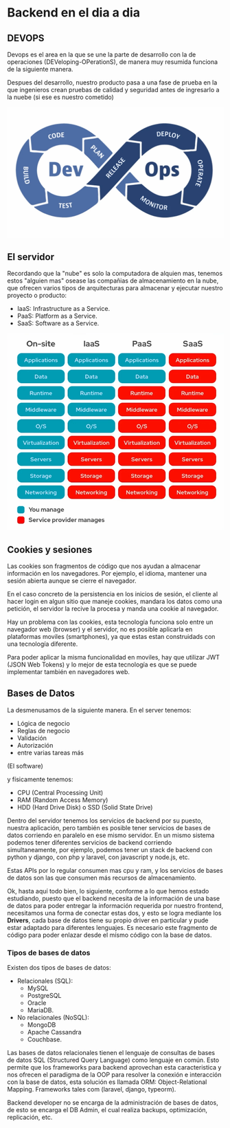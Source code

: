 # Backend en el dia a dia

## DEVOPS

Devops es el area en la que se une la parte de desarrollo con la de operaciones (DEVeloping-OPerationS), de manera muy resumida funciona de la siguiente manera.

Despues del desarrollo, nuestro producto pasa a una fase de prueba en la que ingenieros crean pruebas de calidad y seguridad antes de ingresarlo a la nuebe (si ese es nuestro cometido)

![devops](./assets/Screenshot%202025-01-17%20200436.png)

## El servidor

Recordando que la "nube" es solo la computadora de alquien mas, tenemos estos "alguien mas" osease las compañias de almacenamiento en la nube, que ofrecen varios tipos de arquitecturas para almacenar y ejecutar nuestro proyecto o producto:

- IaaS: Infrastructure as a Service.
- PaaS: Platform as a Service.
- SaaS: Software as a Service.

![arquitecture](./assets/Screenshot%202025-01-17%20201718.png)


## Cookies y sesiones

Las cookies son fragmentos de código que nos ayudan a almacenar información en los navegadores. Por ejemplo, el idioma, mantener una sesión abierta aunque se cierre el navegador.

En el caso concreto de la persistencia en los inicios de sesión, el cliente al hacer login en algun sitio que maneje cookies, mandara los datos como una petición, el servidor la recive la procesa y manda una cookie al navegador.

Hay un problema con las cookies, esta tecnología funciona solo entre un navegador web (browser) y el servidor, no es posible aplicarla en plataformas moviles (smartphones), ya que estas estan construidads con una tecnología diferente.

Para poder aplicar la misma funcionalidad en moviles, hay que utilizar JWT (JSON Web Tokens) y lo mejor de esta tecnología es que se puede implementar también en navegadores web.

## Bases de Datos

La desmenusamos de la siguiente manera. En el server tenemos:

- Lógica de negocio
- Reglas de negocio
- Validación
- Autorización
- entre varias tareas más

(El software)

y físicamente tenemos:

- CPU (Central Processing Unit)
- RAM (Random Access Memory)
- HDD (Hard Drive Disk) o SSD (Solid State Drive)

Dentro del servidor tenemos los servicios de backend por su puesto, nuestra aplicación, pero también es posible tener servicios de bases de datos corriendo en paralelo en ese mismo servidor. En un mismo sistema podemos tener diferentes servicios de backend corriendo simultaneamente, por ejemplo, podemos tener un stack de backend con python y django, con php y laravel, con javascript y node.js, etc.

Estas APIs por lo regular consumen mas cpu y ram, y los servicios de bases de datos son las que consumen más recursos de almacenamiento.

Ok, hasta aquí todo bien, lo siguiente, conforme a lo que hemos estado estudiando, puesto que el backend necesita de la información de una base de datos para poder entregar la información requerida por nuestro frontend, necesitamos una forma de conectar estas dos, y esto se logra mediante los **Drivers**, cada base de datos tiene su propio driver en particular y pude estar adaptado para diferentes lenguajes. Es necesario este fragmento de código para poder enlazar desde el mísmo código con la base de datos.

### Tipos de bases de datos

Existen dos tipos de bases de datos:

- Relacionales (SQL):
  - MySQL
  - PostgreSQL
  - Oracle
  - MariaDB.
- No relacionales (NoSQL):
  - MongoDB
  - Apache Cassandra
  - Couchbase.

Las bases de datos relacionales tienen el lenguaje de consultas de bases de datos SQL (Structured Query Language) como lenguaje en común. Esto permite que los frameworks para backend  aprovechan esta caracteristica y nos ofrecen el paradigma de la OOP para resolver la conexión e interacción con la base de datos, esta solución es llamada ORM: Object-Relational Mapping. Frameworks tales com (laravel, django, typeorm).

Backend developer no se encarga de la administración de bases de datos, de esto se encarga el DB Admin, el cual realiza backups, optimización, replicación, etc.
